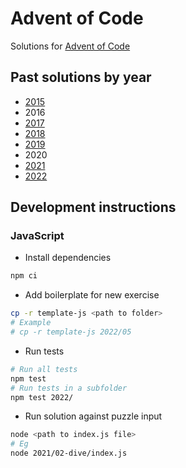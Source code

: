 # Advent of Code

Solutions for [Advent of Code](https://adventofcode.com)

## Past solutions by year

- [2015](2015)
- 2016
- [2017](2017)
- [2018](2018)
- [2019](2019)
- 2020
- [2021](2021)
- [2022](2022)

## Development instructions

### JavaScript

- Install dependencies

```sh
npm ci
```

- Add boilerplate for new exercise

```sh
cp -r template-js <path to folder>
# Example
# cp -r template-js 2022/05
```

- Run tests

```sh
# Run all tests
npm test
# Run tests in a subfolder
npm test 2022/
```

- Run solution against puzzle input

```sh
node <path to index.js file>
# Eg
node 2021/02-dive/index.js
```
